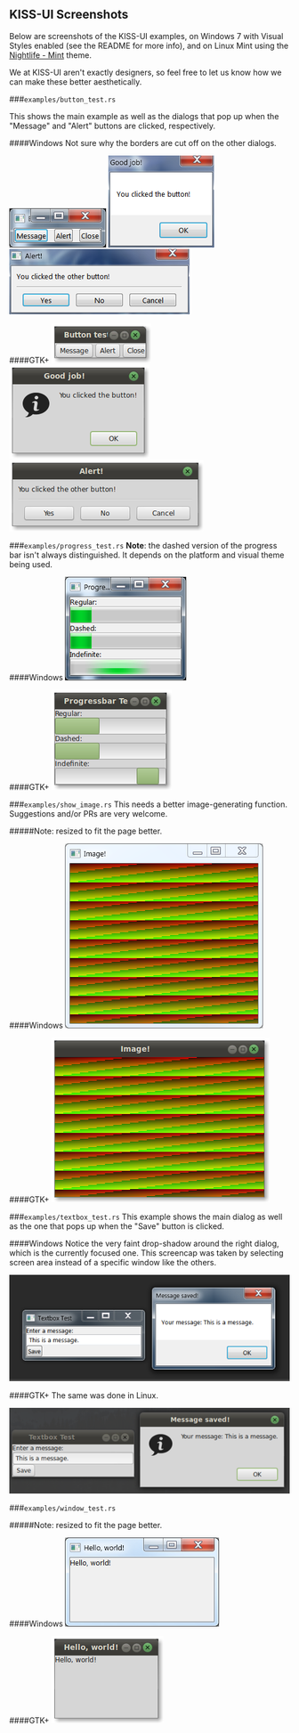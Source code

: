 KISS-UI Screenshots
-------------------

Below are screenshots of the KISS-UI examples, on Windows 7 with Visual Styles enabled (see the README for more info), and on Linux Mint using the [Nightlife - Mint][nightlife-mint] theme.

We at KISS-UI aren't exactly designers, so feel free to let us know how we can make these better aesthetically.

[nightlife-mint]: http://cinnamon-spices.linuxmint.com/themes/view/31

###`examples/button_test.rs`

This shows the main example as well as the dialogs that pop up when the "Message" and "Alert" buttons are clicked, respectively.

####Windows
Not sure why the borders are cut off on the other dialogs.

![](screenshots/Windows/button_test.png) ![](screenshots/Windows/button_test_message.png) ![](screenshots/Windows/button_test_alert.png)

####GTK+
![](screenshots/GTK+/button_test.png) ![](screenshots/GTK+/button_test_message.png) ![](screenshots/GTK+/button_test_alert.png)

###`examples/progress_test.rs`
**Note**: the dashed version of the progress bar isn't always distinguished. It depends on the platform and visual theme being used.

####Windows
![](screenshots/Windows/progress_test.png)

####GTK+
![](screenshots/GTK+/progress_test.png)

###`examples/show_image.rs`
This needs a better image-generating function. Suggestions and/or PRs are very welcome.


#####Note: resized to fit the page better.

####Windows
![](screenshots/Windows/show_image.png)

####GTK+
![](screenshots/GTK+/show_image.png)

###`examples/textbox_test.rs`
This example shows the main dialog as well as the one that pops up when the "Save" button is clicked.

####Windows
Notice the very faint drop-shadow around the right dialog, which is the currently focused one. This screencap was taken by selecting screen area instead of a specific window like the others.

![](screenshots/Windows/textbox_test.png)

####GTK+
The same was done in Linux.

![](screenshots/GTK+/textbox_test.png)

###`examples/window_test.rs`

#####Note: resized to fit the page better.

####Windows
![](screenshots/Windows/window_test.png)


####GTK+
![](screenshots/GTK+/window_test.png)


